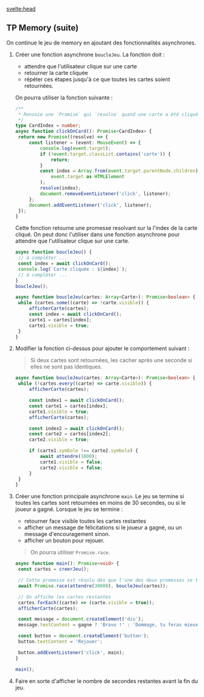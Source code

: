 <script>
  import Message from '$lib/Message.svelte';
  import Solution from '$lib/Solution.svelte';
  import Reveal from '$lib/Reveal.svelte';
  import Slides from './slides.svelte';
  import { showSolution } from '$lib/showSolution.ts';
  showSolution.set(true);
</script>

<svelte:head>

<title>Promise et fonctiona async - TW3 - Johan Girod</title>
</svelte:head>

<Reveal>
  <Slides/>
</Reveal>

## TP Memory (suite)

On continue le jeu de memory en ajoutant des fonctionnalités asynchrones.

1. Créer une fonction asynchrone `boucleJeu`. La fonction doit :
   - attendre que l'utilisateur clique sur une carte
   - retourner la carte cliquée
   - répéter ces étapes jusqu'à ce que toutes les cartes soient retournées.

   On pourra utiliser la fonction suivante :

   ```typescript
   /**
    * Renvoie une `Promise` qui `resolve` quand une carte a été cliquée. Le contenu de la Promise est l'index de cette carte dans le tableau.
    */
   type CardIndex = number;
   async function clickOnCard(): Promise<CardIndex> {
   	return new Promise((resolve) => {
   		const listener = (event: MouseEvent) => {
   			console.log(event.target);
   			if (!event.target.classList.contains('carte')) {
   				return;
   			}
   			const index = Array.from(event.target.parentNode.children).indexOf(
   				event.target as HTMLElement
   			);
   			resolve(index);
   			document.removeEventListener('click', listener);
   		};
   		document.addEventListener('click', listener);
   	});
   }
   ```

   Cette fonction retourne une promesse resolvant sur la l'index de la carte cliqué. On peut donc l'utiliser dans une fonction asynchrone pour attendre que l'utilisateur clique sur une carte.

   ```typescript
   async function boucleJeu() {
   	// à compléter ...
   	const index = await clickOnCard();
   	console.log(`Carte cliquée : ${index}`);
   	// à compléter ...
   }
   boucleJeu();
   ```

   <Solution >

   ```typescript
   async function boucleJeu(cartes: Array<Carte>): Promise<boolean> {
   	while (cartes.some((carte) => !carte.visible)) {
   		afficherCarte(cartes);
   		const index = await clickOnCard();
   		carte1 = cartes[index];
   		carte1.visible = true;
   	}
   }
   ```

   </Solution>

2. Modifier la fonction ci-dessus pour ajouter le comportement suivant :

   > Si deux cartes sont retournées, les cacher après une seconde si elles ne sont pas identiques.

   <Solution>

   ```typescript
   async function boucleJeu(cartes: Array<Carte>): Promise<boolean> {
   	while (!cartes.every((carte) => carte.visible)) {
   		afficherCarte(cartes);

   		const index1 = await clickOnCard();
   		const carte1 = cartes[index];
   		carte1.visible = true;
   		afficherCarte(cartes);

   		const index2 = await clickOnCard();
   		const carte2 = cartes[index2];
   		carte2.visible = true;

   		if (carte1.symbole !== carte2.symbole) {
   			await attendre(1000);
   			carte1.visible = false;
   			carte2.visible = false;
   		}
   	}
   }
   ```

   </Solution>

3. Créer une fonction principale asynchrone `main`. Le jeu se termine si toutes les cartes sont retournées en moins de 30 secondes, ou si le joueur a gagné. Lorsque le jeu se termine :
   - retourner face visible toutes les cartes restantes
   - afficher un message de félicitations si le joueur a gagné, ou un message d'encouragement sinon.
   - afficher un bouton pour rejouer.

   > On pourra utiliser `Promise.race`.

   <Solution>

   ```typescript
   async function main(): Promise<void> {
   	const cartes = creerJeu();

   	// Cette promesse est résolu dès que l'une des deux promesses se termine.
   	await Promise.race(attendre(30000), boucleJeu(cartes));

   	// On affiche les cartes restantes
   	cartes.forEach((carte) => (carte.visible = true));
   	afficherCarte(cartes);

   	const message = document.createElement('div');
   	message.textContent = gagne ? 'Bravo !' : 'Dommage, tu feras mieux la prochaine fois.';

   	const button = document.createElement('button');
   	button.textContent = 'Rejouer';

   	button.addEventListener('click', main);
   }

   main();
   ```

   </Solution>

4. Faire en sorte d'afficher le nombre de secondes restantes avant la fin du jeu.
